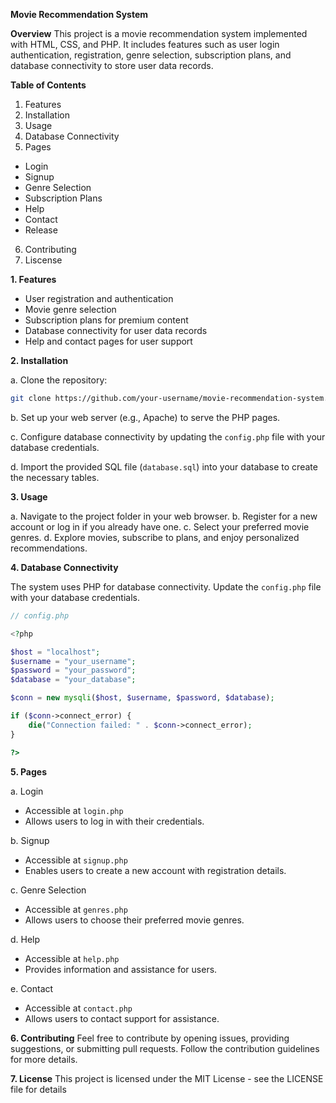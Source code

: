 
**Movie Recommendation System**

**Overview**
This project is a movie recommendation system implemented with HTML, CSS, and PHP. It includes features such as user login authentication, registration, genre selection, subscription plans, and database connectivity to store user data records.

**Table of Contents**
1. Features
2. Installation
3. Usage
4. Database Connectivity
5. Pages
  - Login
  - Signup
  - Genre Selection
  - Subscription Plans
  - Help
  - Contact
  - Release
6. Contributing
7. Liscense 

**1. Features**

- User registration and authentication
- Movie genre selection
- Subscription plans for premium content
- Database connectivity for user data records
- Help and contact pages for user support

**2. Installation**

a. Clone the repository:

```bash
git clone https://github.com/your-username/movie-recommendation-system.git
```

b. Set up your web server (e.g., Apache) to serve the PHP pages.

c. Configure database connectivity by updating the `config.php` file with your database credentials.

d. Import the provided SQL file (`database.sql`) into your database to create the necessary tables.

**3. Usage**

a. Navigate to the project folder in your web browser.
b. Register for a new account or log in if you already have one.
c. Select your preferred movie genres.
d. Explore movies, subscribe to plans, and enjoy personalized recommendations.

**4. Database Connectivity**

The system uses PHP for database connectivity. Update the `config.php` file with your database credentials.

```php
// config.php

<?php

$host = "localhost";
$username = "your_username";
$password = "your_password";
$database = "your_database";

$conn = new mysqli($host, $username, $password, $database);

if ($conn->connect_error) {
    die("Connection failed: " . $conn->connect_error);
}

?>
```

**5. Pages**

a. Login

- Accessible at `login.php`
- Allows users to log in with their credentials.

b. Signup

- Accessible at `signup.php`
- Enables users to create a new account with registration details.

c. Genre Selection

- Accessible at `genres.php`
- Allows users to choose their preferred movie genres.


d. Help

- Accessible at `help.php`
- Provides information and assistance for users.

e. Contact

- Accessible at `contact.php`
- Allows users to contact support for assistance.

**6. Contributing**
Feel free to contribute by opening issues, providing suggestions, or submitting pull requests. Follow the contribution guidelines for more details.

**7. License**
This project is licensed under the MIT License - see the LICENSE file for details
